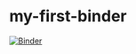 # my-first-binder
[![Binder](https://mybinder.org/badge_logo.svg)](https://mybinder.org/v2/gh/Lishi1/my-first-binder.git/HEAD)

